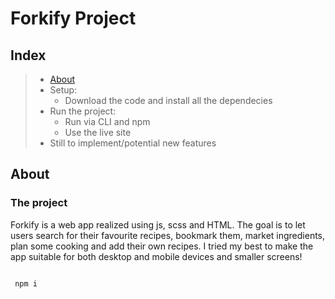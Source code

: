 # Forkify Project

## Index

[//]: <> (prettier ignore)

> - [About](/LinkShake/forkify-app#About)
> - Setup:
>   - Download the code and install all the dependecies
> - Run the project:
>   - Run via CLI and npm
>   - Use the live site
> - Still to implement/potential new features

## About

### The project

Forkify is a web app realized using js, scss and HTML. The goal is to let users search for their favourite recipes, bookmark them, market ingredients, plan some cooking and add their own recipes.
I tried my best to make the app suitable for both desktop and mobile devices and smaller screens!

```

 npm i

```
